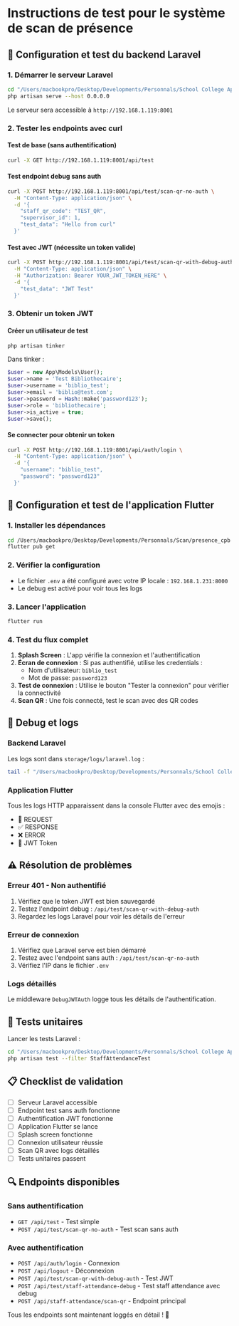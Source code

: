 # Instructions de test pour le système de scan de présence

## 🚀 Configuration et test du backend Laravel

### 1. Démarrer le serveur Laravel

```bash
cd "/Users/macbookpro/Desktop/Developments/Personnals/School College App/college-management-app/back"
php artisan serve --host 0.0.0.0
```

Le serveur sera accessible à `http://192.168.1.119:8001`

### 2. Tester les endpoints avec curl

#### Test de base (sans authentification)

```bash
curl -X GET http://192.168.1.119:8001/api/test
```

#### Test endpoint debug sans auth

```bash
curl -X POST http://192.168.1.119:8001/api/test/scan-qr-no-auth \
  -H "Content-Type: application/json" \
  -d '{
    "staff_qr_code": "TEST_QR",
    "supervisor_id": 1,
    "test_data": "Hello from curl"
  }'
```

#### Test avec JWT (nécessite un token valide)

```bash
curl -X POST http://192.168.1.119:8001/api/test/scan-qr-with-debug-auth \
  -H "Content-Type: application/json" \
  -H "Authorization: Bearer YOUR_JWT_TOKEN_HERE" \
  -d '{
    "test_data": "JWT Test"
  }'
```

### 3. Obtenir un token JWT

#### Créer un utilisateur de test

```bash
php artisan tinker
```

Dans tinker :

```php
$user = new App\Models\User();
$user->name = 'Test Bibliothecaire';
$user->username = 'biblio_test';
$user->email = 'biblio@test.com';
$user->password = Hash::make('password123');
$user->role = 'bibliothecaire';
$user->is_active = true;
$user->save();
```

#### Se connecter pour obtenir un token

```bash
curl -X POST http://192.168.1.119:8001/api/auth/login \
  -H "Content-Type: application/json" \
  -d '{
    "username": "biblio_test",
    "password": "password123"
  }'
```

## 📱 Configuration et test de l'application Flutter

### 1. Installer les dépendances

```bash
cd /Users/macbookpro/Desktop/Developments/Personnals/Scan/presence_cpb
flutter pub get
```

### 2. Vérifier la configuration

- Le fichier `.env` a été configuré avec votre IP locale : `192.168.1.231:8000`
- Le debug est activé pour voir tous les logs

### 3. Lancer l'application

```bash
flutter run
```

### 4. Test du flux complet

1. **Splash Screen** : L'app vérifie la connexion et l'authentification
2. **Écran de connexion** : Si pas authentifié, utilise les credentials :
   - Nom d'utilisateur: `biblio_test`
   - Mot de passe: `password123`
3. **Test de connexion** : Utilise le bouton "Tester la connexion" pour vérifier la connectivité
4. **Scan QR** : Une fois connecté, test le scan avec des QR codes

## 🔧 Debug et logs

### Backend Laravel

Les logs sont dans `storage/logs/laravel.log` :

```bash
tail -f "/Users/macbookpro/Desktop/Developments/Personnals/School College App/college-management-app/back/storage/logs/laravel.log"
```

### Application Flutter

Tous les logs HTTP apparaissent dans la console Flutter avec des emojis :

- 🔗 REQUEST
- ✅ RESPONSE
- ❌ ERROR
- 🔑 JWT Token

## ⚠️ Résolution de problèmes

### Erreur 401 - Non authentifié

1. Vérifiez que le token JWT est bien sauvegardé
2. Testez l'endpoint debug : `/api/test/scan-qr-with-debug-auth`
3. Regardez les logs Laravel pour voir les détails de l'erreur

### Erreur de connexion

1. Vérifiez que Laravel serve est bien démarré
2. Testez avec l'endpoint sans auth : `/api/test/scan-qr-no-auth`
3. Vérifiez l'IP dans le fichier `.env`

### Logs détaillés

Le middleware `DebugJWTAuth` logge tous les détails de l'authentification.

## 🧪 Tests unitaires

Lancer les tests Laravel :

```bash
cd "/Users/macbookpro/Desktop/Developments/Personnals/School College App/college-management-app/back"
php artisan test --filter StaffAttendanceTest
```

## 📋 Checklist de validation

- [ ] Serveur Laravel accessible
- [ ] Endpoint test sans auth fonctionne
- [ ] Authentification JWT fonctionne
- [ ] Application Flutter se lance
- [ ] Splash screen fonctionne
- [ ] Connexion utilisateur réussie
- [ ] Scan QR avec logs détaillés
- [ ] Tests unitaires passent

## 🔍 Endpoints disponibles

### Sans authentification

- `GET /api/test` - Test simple
- `POST /api/test/scan-qr-no-auth` - Test scan sans auth

### Avec authentification

- `POST /api/auth/login` - Connexion
- `POST /api/logout` - Déconnexion
- `POST /api/test/scan-qr-with-debug-auth` - Test JWT
- `POST /api/test/staff-attendance-debug` - Test staff attendance avec debug
- `POST /api/staff-attendance/scan-qr` - Endpoint principal

Tous les endpoints sont maintenant loggés en détail ! 🎉
